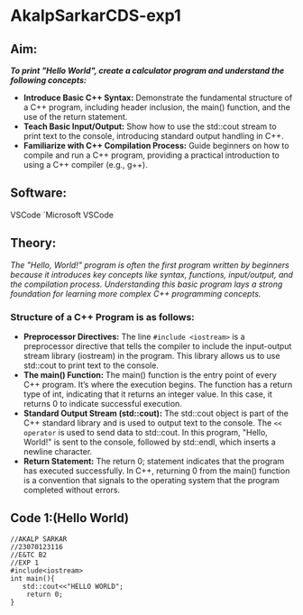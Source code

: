 # AkalpSarkarCDS-exp1

## Aim:
_**To print "Hello World", create a calculator program and understand the following concepts:**_
+ **Introduce Basic C++ Syntax:**
 Demonstrate the fundamental structure of a C++ program, including header inclusion, the main() function, and the use of the return statement.
+ **Teach Basic Input/Output:** 
 Show how to use the std::cout stream to print text to the console, introducing standard output handling in C++.
+ **Familiarize with C++ Compilation Process:**
 Guide beginners on how to compile and run a C++ program, providing a practical introduction to using a C++ compiler (e.g., g++).

## **Software:** 
 VSCode
`Microsoft VSCode
## Theory:
_The "Hello, World!" program is often the first program written by beginners because it introduces key concepts like syntax, functions, input/output, and the compilation process. Understanding this basic program lays a strong foundation for learning more complex C++ programming concepts._
### Structure of a C++ Program is as follows:
+ **Preprocessor Directives:** The line `#include <iostream>` is a preprocessor directive that tells the compiler to include the input-output stream library (iostream) in the program. This library allows us to use std::cout to print text to the console.
+ **The main() Function:** The main() function is the entry point of every C++ program. It’s where the execution begins. The function has a return type of int, indicating that it returns an integer value. In this case, it returns 0 to indicate successful execution.
+ **Standard Output Stream (std::cout):** The std::cout object is part of the C++ standard library and is used to output text to the console. The `<< operator` is used to send data to std::cout. In this program, "Hello, World!" is sent to the console, followed by std::endl, which inserts a newline character.
+ **Return Statement:** The return 0; statement indicates that the program has executed successfully. In C++, returning 0 from the main() function is a convention that signals to the operating system that the program completed without errors.
## Code 1:(Hello World)
```
//AKALP SARKAR
//23070123116
//E&TC B2
//EXP 1
#include<iostream>
int main(){
   std::cout<<"HELLO WORLD";
    return 0;
}
```
